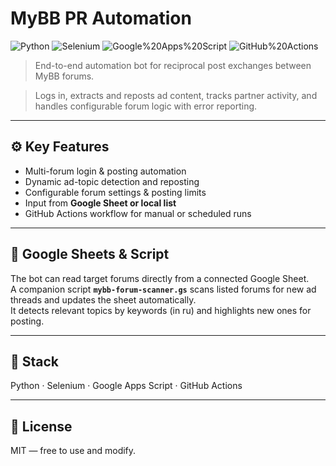 # MyBB PR Automation

![Python](https://img.shields.io/badge/Python-3.10+-blue) ![Selenium](https://img.shields.io/badge/Selenium-Automation-green) ![Google%20Apps%20Script](https://img.shields.io/badge/Google%20Apps%20Script-Integration-orange) ![GitHub%20Actions](https://img.shields.io/badge/GitHub%20Actions-CI%2FCD-blueviolet)

> End-to-end automation bot for reciprocal post exchanges between MyBB forums.

> Logs in, extracts and reposts ad content, tracks partner activity, and handles configurable forum logic with error reporting.

---

## ⚙️ Key Features
- Multi-forum login & posting automation  
- Dynamic ad-topic detection and reposting  
- Configurable forum settings & posting limits  
- Input from **Google Sheet or local list**  
- GitHub Actions workflow for manual or scheduled runs

---

## 🧩 Google Sheets & Script
The bot can read target forums directly from a connected Google Sheet.  
A companion script **`mybb-forum-scanner.gs`**  scans listed forums for new ad threads and updates the sheet automatically.  
It detects relevant topics by keywords (in ru) and highlights new ones for posting.

---

## 🧱 Stack
Python · Selenium · Google Apps Script · GitHub Actions

---

## 📝 License
MIT — free to use and modify.
